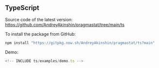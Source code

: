 <span id="ts"></span> <!-- [pdf] DELETE -->

## TypeScript

Source code of the latest version: https://github.com/AndreyAkinshin/pragmastat/tree/main/ts

To install the package from GitHub:

```bash
npm install "https://gitpkg.now.sh/AndreyAkinshin/pragmastat/ts?main"
```

Demo:

```typescript
<!-- INCLUDE ts/examples/demo.ts -->
```
